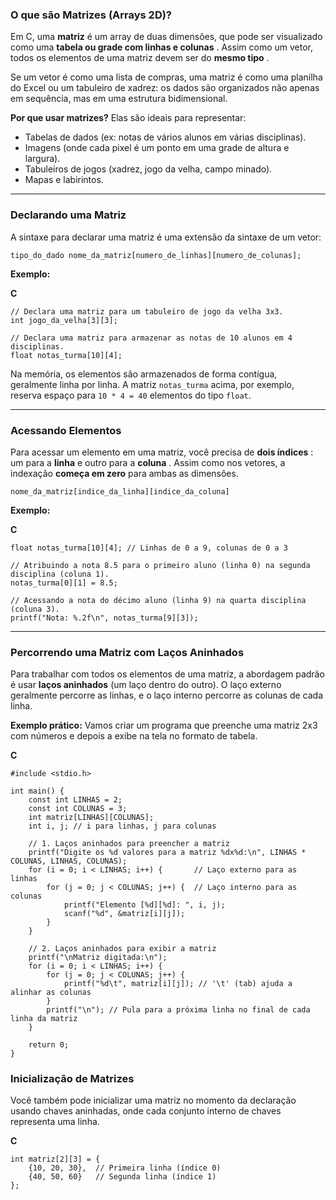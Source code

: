 ### O que são Matrizes (Arrays 2D)?

Em C, uma **matriz** é um array de duas dimensões, que pode ser visualizado como uma  **tabela ou grade com linhas e colunas** . Assim como um vetor, todos os elementos de uma matriz devem ser do  **mesmo tipo** .

Se um vetor é como uma lista de compras, uma matriz é como uma planilha do Excel ou um tabuleiro de xadrez: os dados são organizados não apenas em sequência, mas em uma estrutura bidimensional.

**Por que usar matrizes?**
Elas são ideais para representar:

* Tabelas de dados (ex: notas de vários alunos em várias disciplinas).
* Imagens (onde cada pixel é um ponto em uma grade de altura e largura).
* Tabuleiros de jogos (xadrez, jogo da velha, campo minado).
* Mapas e labirintos.

---

### Declarando uma Matriz

A sintaxe para declarar uma matriz é uma extensão da sintaxe de um vetor:

`tipo_do_dado nome_da_matriz[numero_de_linhas][numero_de_colunas];`

**Exemplo:**

**C**

```
// Declara uma matriz para um tabuleiro de jogo da velha 3x3.
int jogo_da_velha[3][3];

// Declara uma matriz para armazenar as notas de 10 alunos em 4 disciplinas.
float notas_turma[10][4]; 
```

Na memória, os elementos são armazenados de forma contígua, geralmente linha por linha. A matriz `notas_turma` acima, por exemplo, reserva espaço para `10 * 4 = 40` elementos do tipo `float`.

---

### Acessando Elementos

Para acessar um elemento em uma matriz, você precisa de  **dois índices** : um para a **linha** e outro para a  **coluna** . Assim como nos vetores, a indexação **começa em zero** para ambas as dimensões.

`nome_da_matriz[indice_da_linha][indice_da_coluna]`

**Exemplo:**

**C**

```
float notas_turma[10][4]; // Linhas de 0 a 9, colunas de 0 a 3

// Atribuindo a nota 8.5 para o primeiro aluno (linha 0) na segunda disciplina (coluna 1).
notas_turma[0][1] = 8.5;

// Acessando a nota do décimo aluno (linha 9) na quarta disciplina (coluna 3).
printf("Nota: %.2f\n", notas_turma[9][3]);
```

---

### Percorrendo uma Matriz com Laços Aninhados

Para trabalhar com todos os elementos de uma matriz, a abordagem padrão é usar **laços aninhados** (um laço dentro do outro). O laço externo geralmente percorre as linhas, e o laço interno percorre as colunas de cada linha.

**Exemplo prático:**
Vamos criar um programa que preenche uma matriz 2x3 com números e depois a exibe na tela no formato de tabela.

**C**

```
#include <stdio.h>

int main() {
    const int LINHAS = 2;
    const int COLUNAS = 3;
    int matriz[LINHAS][COLUNAS];
    int i, j; // i para linhas, j para colunas

    // 1. Laços aninhados para preencher a matriz
    printf("Digite os %d valores para a matriz %dx%d:\n", LINHAS * COLUNAS, LINHAS, COLUNAS);
    for (i = 0; i < LINHAS; i++) {       // Laço externo para as linhas
        for (j = 0; j < COLUNAS; j++) {  // Laço interno para as colunas
            printf("Elemento [%d][%d]: ", i, j);
            scanf("%d", &matriz[i][j]);
        }
    }

    // 2. Laços aninhados para exibir a matriz
    printf("\nMatriz digitada:\n");
    for (i = 0; i < LINHAS; i++) {
        for (j = 0; j < COLUNAS; j++) {
            printf("%d\t", matriz[i][j]); // '\t' (tab) ajuda a alinhar as colunas
        }
        printf("\n"); // Pula para a próxima linha no final de cada linha da matriz
    }

    return 0;
}
```

### Inicialização de Matrizes

Você também pode inicializar uma matriz no momento da declaração usando chaves aninhadas, onde cada conjunto interno de chaves representa uma linha.

**C**

```
int matriz[2][3] = {
    {10, 20, 30},  // Primeira linha (índice 0)
    {40, 50, 60}   // Segunda linha (índice 1)
};
```
